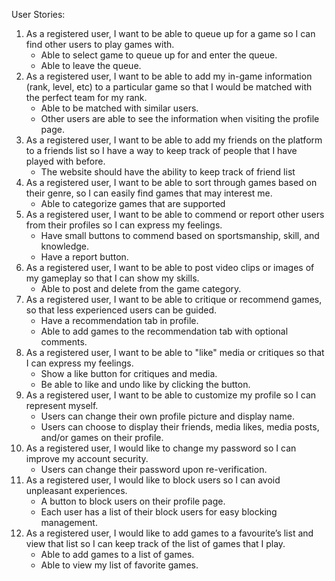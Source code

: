 User Stories:

1. As a registered user, I want to be able to queue up for a game so I can find other users to play games with.
   - Able to select game to queue up for and enter the queue.
   - Able to leave the queue.
2. As a registered user, I want to be able to add my in-game information (rank, level, etc) to a particular game so that I would be matched with the perfect team for my rank.
   - Able to be matched with similar users.
   - Other users are able to see the information when visiting the profile page.
3. As a registered user, I want to be able to add my friends on the platform to a friends list so I have a way to keep track of people that I have played with before.
   - The website should have the ability to keep track of friend list
4. As a registered user, I want to be able to sort through games based on their genre, so I can easily find games that may interest me.
   - Able to categorize games that are supported
5. As a registered user, I want to be able to commend or report other users from their profiles so I can express my feelings.
   - Have small buttons to commend based on sportsmanship, skill, and knowledge.
   - Have a report button.
6. As a registered user, I want to be able to post video clips or images of my gameplay so that I can show my skills.
   - Able to post and delete from the game category.
7. As a registered user, I want to be able to critique or recommend games, so that less experienced users can be guided.
   - Have a recommendation tab in profile.
   - Able to add games to the recommendation tab with optional comments.
8. As a registered user, I want to be able to "like" media or critiques so that I can express my feelings.
   - Show a like button for critiques and media.
   - Be able to like and undo like by clicking the button.
9. As a registered user, I want to be able to customize my profile so I can represent myself.
   - Users can change their own profile picture and display name.
   - Users can choose to display their friends, media likes, media posts, and/or games on their profile.
10. As a registered user, I would like to change my password so I can improve my account security.
    - Users can change their password upon re-verification.
11. As a registered user, I would like to block users so I can avoid unpleasant experiences.
    - A button to block users on their profile page.
    - Each user has a list of their block users for easy blocking management.
12. As a registered user, I would like to add games to a favourite’s list and view that list so I can keep track of the list of games that I play.
    - Able to add games to a list of games.
    - Able to view my list of favorite games.
